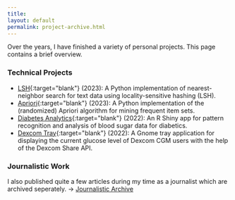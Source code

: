```yaml
---
title: 
layout: default
permalink: project-archive.html
---
```


Over the years, I have finished a variety of personal projects. This page contains a brief overview. 

### Technical Projects
- [LSH](https://github.com/hanny-bal/LSH){:target="blank"} (2023): A Python implementation of nearest-neighbor search for text data using locality-sensitive hashing (LSH).
- [Apriori](https://github.com/hanny-bal/apriori){:target="blank"} (2023): A Python implementation of the (randomized) Apriori algorithm for mining frequent item sets.
- [Diabetes Analytics](https://github.com/hanny-bal/diabetes-analytics){:target="blank"} (2022): An R Shiny app for pattern recognition and analysis of blood sugar data for diabetics.
- [Dexcom Tray](https://github.com/hanny-bal/dexcom-tray){:target="blank"} (2022):  A Gnome tray application for displaying the current glucose level of Dexcom CGM users with the help of the Dexcom Share API.

### Journalistic Work
I also published quite a few articles during my time as a journalist which are archived seperately. -> [Journalistic Archive]({{site.baseurl}}/journalistic-archive.html)